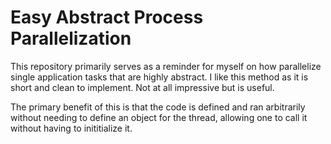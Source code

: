 # Easy Abstract Process Parallelization
This repository primarily serves as a reminder for myself on how parallelize single application tasks that are highly abstract. I like this method as it is short and clean to implement. Not at all impressive but is useful.

The primary benefit of this is that the code is defined and ran arbitrarily without needing to define an object for the thread, allowing one to call it without having to inititialize it.
